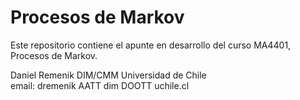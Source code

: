 # Procesos de Markov

Este repositorio contiene el apunte en desarrollo del curso MA4401, Procesos de Markov.

Daniel Remenik
DIM/CMM
Universidad de Chile  
email: dremenik AATT dim DOOTT uchile.cl 